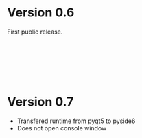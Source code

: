 # Version 0.6

First public release.



<br>
<br>
<br>
<br>
<br>


# Version 0.7

* Transfered runtime from pyqt5 to pyside6
* Does not open console window
